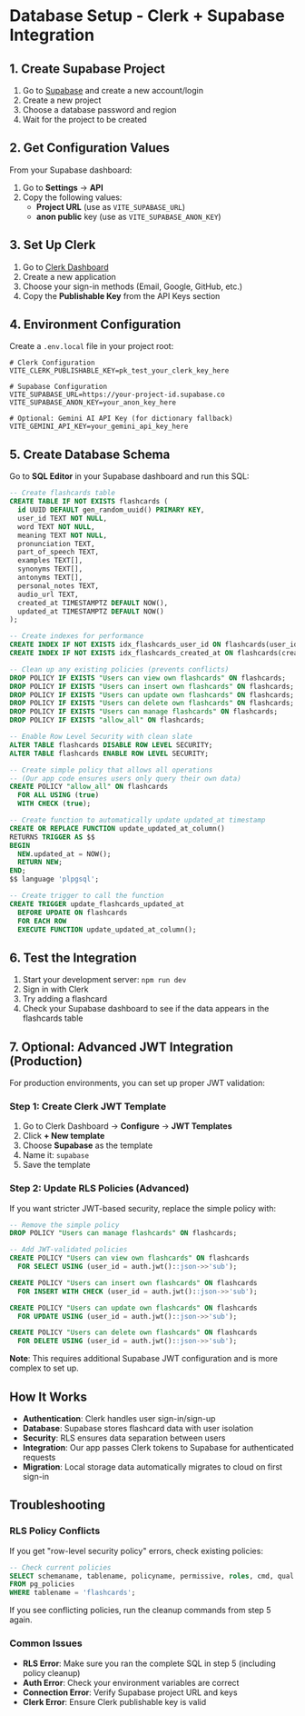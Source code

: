 # Database Setup - Clerk + Supabase Integration

## 1. Create Supabase Project

1. Go to [Supabase](https://supabase.com) and create a new account/login
2. Create a new project
3. Choose a database password and region
4. Wait for the project to be created

## 2. Get Configuration Values

From your Supabase dashboard:

1. Go to **Settings** → **API**
2. Copy the following values:
   - **Project URL** (use as `VITE_SUPABASE_URL`)
   - **anon public** key (use as `VITE_SUPABASE_ANON_KEY`)

## 3. Set Up Clerk

1. Go to [Clerk Dashboard](https://dashboard.clerk.com)
2. Create a new application
3. Choose your sign-in methods (Email, Google, GitHub, etc.)
4. Copy the **Publishable Key** from the API Keys section

## 4. Environment Configuration

Create a `.env.local` file in your project root:

```env
# Clerk Configuration
VITE_CLERK_PUBLISHABLE_KEY=pk_test_your_clerk_key_here

# Supabase Configuration  
VITE_SUPABASE_URL=https://your-project-id.supabase.co
VITE_SUPABASE_ANON_KEY=your_anon_key_here

# Optional: Gemini AI API Key (for dictionary fallback)
VITE_GEMINI_API_KEY=your_gemini_api_key_here
```

## 5. Create Database Schema

Go to **SQL Editor** in your Supabase dashboard and run this SQL:

```sql
-- Create flashcards table
CREATE TABLE IF NOT EXISTS flashcards (
  id UUID DEFAULT gen_random_uuid() PRIMARY KEY,
  user_id TEXT NOT NULL,
  word TEXT NOT NULL,
  meaning TEXT NOT NULL,
  pronunciation TEXT,
  part_of_speech TEXT,
  examples TEXT[],
  synonyms TEXT[],
  antonyms TEXT[],
  personal_notes TEXT,
  audio_url TEXT,
  created_at TIMESTAMPTZ DEFAULT NOW(),
  updated_at TIMESTAMPTZ DEFAULT NOW()
);

-- Create indexes for performance
CREATE INDEX IF NOT EXISTS idx_flashcards_user_id ON flashcards(user_id);
CREATE INDEX IF NOT EXISTS idx_flashcards_created_at ON flashcards(created_at);

-- Clean up any existing policies (prevents conflicts)
DROP POLICY IF EXISTS "Users can view own flashcards" ON flashcards;
DROP POLICY IF EXISTS "Users can insert own flashcards" ON flashcards;  
DROP POLICY IF EXISTS "Users can update own flashcards" ON flashcards;
DROP POLICY IF EXISTS "Users can delete own flashcards" ON flashcards;
DROP POLICY IF EXISTS "Users can manage flashcards" ON flashcards;
DROP POLICY IF EXISTS "allow_all" ON flashcards;

-- Enable Row Level Security with clean slate
ALTER TABLE flashcards DISABLE ROW LEVEL SECURITY;
ALTER TABLE flashcards ENABLE ROW LEVEL SECURITY;

-- Create simple policy that allows all operations
-- (Our app code ensures users only query their own data)
CREATE POLICY "allow_all" ON flashcards
  FOR ALL USING (true)
  WITH CHECK (true);

-- Create function to automatically update updated_at timestamp
CREATE OR REPLACE FUNCTION update_updated_at_column()
RETURNS TRIGGER AS $$
BEGIN
  NEW.updated_at = NOW();
  RETURN NEW;
END;
$$ language 'plpgsql';

-- Create trigger to call the function
CREATE TRIGGER update_flashcards_updated_at
  BEFORE UPDATE ON flashcards
  FOR EACH ROW
  EXECUTE FUNCTION update_updated_at_column();
```

## 6. Test the Integration

1. Start your development server: `npm run dev`
2. Sign in with Clerk
3. Try adding a flashcard
4. Check your Supabase dashboard to see if the data appears in the flashcards table

## 7. Optional: Advanced JWT Integration (Production)

For production environments, you can set up proper JWT validation:

### Step 1: Create Clerk JWT Template
1. Go to Clerk Dashboard → **Configure** → **JWT Templates**
2. Click **+ New template**
3. Choose **Supabase** as the template
4. Name it: `supabase`
5. Save the template

### Step 2: Update RLS Policies (Advanced)
If you want stricter JWT-based security, replace the simple policy with:

```sql
-- Remove the simple policy
DROP POLICY "Users can manage flashcards" ON flashcards;

-- Add JWT-validated policies
CREATE POLICY "Users can view own flashcards" ON flashcards
  FOR SELECT USING (user_id = auth.jwt()::json->>'sub');

CREATE POLICY "Users can insert own flashcards" ON flashcards
  FOR INSERT WITH CHECK (user_id = auth.jwt()::json->>'sub');

CREATE POLICY "Users can update own flashcards" ON flashcards
  FOR UPDATE USING (user_id = auth.jwt()::json->>'sub');

CREATE POLICY "Users can delete own flashcards" ON flashcards
  FOR DELETE USING (user_id = auth.jwt()::json->>'sub');
```

**Note**: This requires additional Supabase JWT configuration and is more complex to set up.

## How It Works

- **Authentication**: Clerk handles user sign-in/sign-up
- **Database**: Supabase stores flashcard data with user isolation
- **Security**: RLS ensures data separation between users
- **Integration**: Our app passes Clerk tokens to Supabase for authenticated requests
- **Migration**: Local storage data automatically migrates to cloud on first sign-in

## Troubleshooting

### RLS Policy Conflicts
If you get "row-level security policy" errors, check existing policies:

```sql
-- Check current policies
SELECT schemaname, tablename, policyname, permissive, roles, cmd, qual 
FROM pg_policies 
WHERE tablename = 'flashcards';
```

If you see conflicting policies, run the cleanup commands from step 5 again.

### Common Issues
- **RLS Error**: Make sure you ran the complete SQL in step 5 (including policy cleanup)
- **Auth Error**: Check your environment variables are correct
- **Connection Error**: Verify Supabase project URL and keys
- **Clerk Error**: Ensure Clerk publishable key is valid 